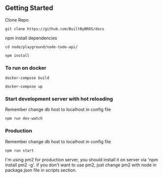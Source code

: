 ## Getting Started

Clone Repo

````
git clone https://github.com/BuiltByBROS/docs
````

npm install dependencies

````
cd node/playground/node-todo-api/

npm install
````

### To run on docker

````
docker-compose build
````

````
docker-compose up
````


### Start development server with hot reloading

Remember change db host to localhost in config file

````
npm run dev-watch
````

### Production

Remember change db host to localhost in config file

````
npm run start
````

I'm using pm2 for production server, you should install it on server via 'npm install pm2 -g'.
if you don't want to use pm2, just change pm2 with node in package.json file in scripts section.